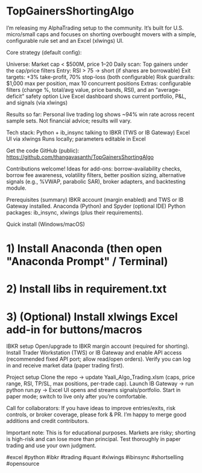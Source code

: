# TopGainersShortingAlgo
I’m releasing my AlphaTrading setup to the community. It’s built for U.S. micro/small caps and focuses on shorting overbought movers with a simple, configurable rule set and an Excel (xlwings) UI.

Core strategy (default config):

Universe: Market cap < $500M, price $1–$20
Daily scan: Top gainers under the cap/price filters
Entry: RSI > 75 → short (if shares are borrowable)
Exit targets: +3% take-profit, 70% stop-loss (both configurable)
Risk guardrails: $1,000 max per position, max 10 concurrent positions
Extras: configurable filters (change %, total/avg value, price bands, RSI), and an “average-deficit” safety option
Live Excel dashboard shows current portfolio, P&L, and signals (via xlwings)

Results so far:
Personal live trading log shows ~94% win rate across recent sample sets.
Not financial advice; results will vary.

Tech stack:
Python + ib_insync talking to IBKR (TWS or IB Gateway)
Excel UI via xlwings
Runs locally; parameters editable in Excel

Get the code
GitHub (public): https://github.com/thangavasanth/TopGainersShortingAlgo

Contributions welcome! Ideas for add-ons: borrow-availability checks, borrow fee awareness, volatility filters, better position sizing, alternative signals (e.g., %VWAP, parabolic SAR), broker adapters, and backtesting module.

Prerequisites (summary)
IBKR account (margin enabled) and TWS or IB Gateway installed. 
Anaconda (Python) and Spyder (optional IDE)
Python packages: ib_insync, xlwings (plus their requirements).

Quick install (Windows/macOS)
# 1) Install Anaconda (then open "Anaconda Prompt" / Terminal)
# 2) Install libs in requirement.txt 
# 3) (Optional) Install xlwings Excel add-in for buttons/macros



IBKR setup
Open/upgrade to IBKR margin account (required for shorting). 
Install Trader Workstation (TWS) or IB Gateway and enable API access (recommended fixed API port; allow read/open orders). 
Verify you can log in and receive market data (paper trading first).

Project setup
Clone the repo → update Yaali_Algo_Trading.xlsm (caps, price range, RSI, TP/SL, max positions, per-trade cap).
Launch IB Gateway → run python run.py → Excel UI opens and streams signals/portfolio.
Start in paper mode; switch to live only after you’re comfortable.

Call for collaborators:
If you have ideas to improve entries/exits, risk controls, or broker coverage, please fork & PR. I’m happy to merge good additions and credit contributors.

Important note:
This is for educational purposes. Markets are risky; shorting is high-risk and can lose more than principal. Test thoroughly in paper trading and use your own judgment.

#excel #python #ibkr #trading #quant #xlwings #ibinsync #shortselling #opensource
